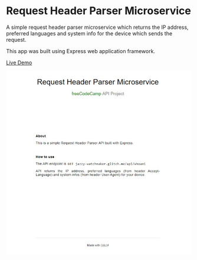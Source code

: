 # Request Header Parser Microservice

A simple request header parser microservice which returns the IP address, preferred languages and system info for the device which sends the request.

This app was built using Express web application framework.

[Live Demo](https://jazzy-watchmaker.glitch.me/)

![alt text](https://github.com/DilanLivera/request-header-parser-microservice/blob/master/public/img/request-header-parser-microservice.jpg)
